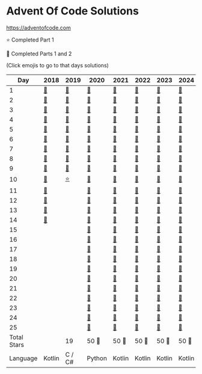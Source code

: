 # Advent Of Code Solutions

<https://adventofcode.com>

:star: Completed Part 1

:star2: Completed Parts 1 and 2

(Click emojis to go to that days solutions)

| Day         | 2018                                          | 2019                  | 2020                  | 2021                                          | 2022                                          | 2023                                          | 2024                                          |
| ----------- | --------------------------------------------- | --------------------- | --------------------- | --------------------------------------------- | --------------------------------------------- | --------------------------------------------- | --------------------------------------------- |
| 1           | [:star2:](2018/src/main/kotlin/days/Day01.kt) | [:star2:](2019/Day01) | [:star2:](2020/Day01) | [:star2:](2021/src/main/kotlin/days/Day01.kt) | [:star2:](2022/src/main/kotlin/days/Day01.kt) | [:star2:](2023/src/main/kotlin/days/Day01.kt) | [:star2:](2024/src/main/kotlin/days/Day01.kt) |
| 2           | [:star2:](2018/src/main/kotlin/days/Day02.kt) | [:star2:](2019/Day02) | [:star2:](2020/Day02) | [:star2:](2021/src/main/kotlin/days/Day02.kt) | [:star2:](2022/src/main/kotlin/days/Day02.kt) | [:star2:](2023/src/main/kotlin/days/Day02.kt) | [:star2:](2024/src/main/kotlin/days/Day02.kt) |
| 3           | [:star2:](2018/src/main/kotlin/days/Day03.kt) | [:star2:](2019/Day03) | [:star2:](2020/Day03) | [:star2:](2021/src/main/kotlin/days/Day03.kt) | [:star2:](2022/src/main/kotlin/days/Day03.kt) | [:star2:](2023/src/main/kotlin/days/Day03.kt) | [:star2:](2024/src/main/kotlin/days/Day03.kt) |
| 4           | [:star2:](2018/src/main/kotlin/days/Day04.kt) | [:star2:](2019/Day04) | [:star2:](2020/Day04) | [:star2:](2021/src/main/kotlin/days/Day04.kt) | [:star2:](2022/src/main/kotlin/days/Day04.kt) | [:star2:](2023/src/main/kotlin/days/Day04.kt) | [:star2:](2024/src/main/kotlin/days/Day04.kt) |
| 5           | [:star2:](2018/src/main/kotlin/days/Day05.kt) | [:star2:](2019/Day05) | [:star2:](2020/Day05) | [:star2:](2021/src/main/kotlin/days/Day05.kt) | [:star2:](2022/src/main/kotlin/days/Day05.kt) | [:star2:](2023/src/main/kotlin/days/Day05.kt) | [:star2:](2024/src/main/kotlin/days/Day05.kt) |
| 6           | [:star2:](2018/src/main/kotlin/days/Day06.kt) | [:star2:](2019/Day06) | [:star2:](2020/Day06) | [:star2:](2021/src/main/kotlin/days/Day06.kt) | [:star2:](2022/src/main/kotlin/days/Day06.kt) | [:star2:](2023/src/main/kotlin/days/Day06.kt) | [:star2:](2024/src/main/kotlin/days/Day06.kt) |
| 7           | [:star2:](2018/src/main/kotlin/days/Day07.kt) | [:star2:](2019/Day07) | [:star2:](2020/Day07) | [:star2:](2021/src/main/kotlin/days/Day07.kt) | [:star2:](2022/src/main/kotlin/days/Day07.kt) | [:star2:](2023/src/main/kotlin/days/Day07.kt) | [:star2:](2024/src/main/kotlin/days/Day07.kt) |
| 8           | [:star2:](2018/src/main/kotlin/days/Day08.kt) | [:star2:](2019/Day08) | [:star2:](2020/Day08) | [:star2:](2021/src/main/kotlin/days/Day08.kt) | [:star2:](2022/src/main/kotlin/days/Day08.kt) | [:star2:](2023/src/main/kotlin/days/Day08.kt) | [:star2:](2024/src/main/kotlin/days/Day08.kt) |
| 9           | [:star2:](2018/src/main/kotlin/days/Day09.kt) | [:star2:](2019/Day09) | [:star2:](2020/Day09) | [:star2:](2021/src/main/kotlin/days/Day09.kt) | [:star2:](2022/src/main/kotlin/days/Day09.kt) | [:star2:](2023/src/main/kotlin/days/Day09.kt) | [:star2:](2024/src/main/kotlin/days/Day09.kt) |
| 10          | [:star2:](2018/src/main/kotlin/days/Day10.kt) | [:star:](2019/Day10)  | [:star2:](2020/Day10) | [:star2:](2021/src/main/kotlin/days/Day10.kt) | [:star2:](2022/src/main/kotlin/days/Day10.kt) | [:star2:](2023/src/main/kotlin/days/Day10.kt) | [:star2:](2024/src/main/kotlin/days/Day10.kt) |
| 11          | [:star2:](2018/src/main/kotlin/days/Day11.kt) |                       | [:star2:](2020/Day11) | [:star2:](2021/src/main/kotlin/days/Day11.kt) | [:star2:](2022/src/main/kotlin/days/Day11.kt) | [:star2:](2023/src/main/kotlin/days/Day11.kt) | [:star2:](2024/src/main/kotlin/days/Day11.kt) |
| 12          | [:star2:](2018/src/main/kotlin/days/Day12.kt) |                       | [:star2:](2020/Day12) | [:star2:](2021/src/main/kotlin/days/Day12.kt) | [:star2:](2022/src/main/kotlin/days/Day12.kt) | [:star2:](2023/src/main/kotlin/days/Day12.kt) | [:star2:](2024/src/main/kotlin/days/Day12.kt) |
| 13          | [:star2:](2018/src/main/kotlin/days/Day13.kt) |                       | [:star2:](2020/Day13) | [:star2:](2021/src/main/kotlin/days/Day13.kt) | [:star2:](2022/src/main/kotlin/days/Day13.kt) | [:star2:](2023/src/main/kotlin/days/Day13.kt) | [:star2:](2024/src/main/kotlin/days/Day13.kt) |
| 14          | [:star2:](2018/src/main/kotlin/days/Day14.kt) |                       | [:star2:](2020/Day14) | [:star2:](2021/src/main/kotlin/days/Day14.kt) | [:star2:](2022/src/main/kotlin/days/Day14.kt) | [:star2:](2023/src/main/kotlin/days/Day14.kt) | [:star2:](2024/src/main/kotlin/days/Day14.kt) |
| 15          |                                               |                       | [:star2:](2020/Day15) | [:star2:](2021/src/main/kotlin/days/Day15.kt) | [:star2:](2022/src/main/kotlin/days/Day15.kt) | [:star2:](2023/src/main/kotlin/days/Day15.kt) | [:star2:](2024/src/main/kotlin/days/Day15.kt) |
| 16          |                                               |                       | [:star2:](2020/Day16) | [:star2:](2021/src/main/kotlin/days/Day16.kt) | [:star2:](2022/src/main/kotlin/days/Day16.kt) | [:star2:](2023/src/main/kotlin/days/Day16.kt) | [:star2:](2024/src/main/kotlin/days/Day16.kt) |
| 17          |                                               |                       | [:star2:](2020/Day17) | [:star2:](2021/src/main/kotlin/days/Day17.kt) | [:star2:](2022/src/main/kotlin/days/Day17.kt) | [:star2:](2023/src/main/kotlin/days/Day17.kt) | [:star2:](2024/src/main/kotlin/days/Day17.kt) |
| 18          |                                               |                       | [:star2:](2020/Day18) | [:star2:](2021/src/main/kotlin/days/Day18.kt) | [:star2:](2022/src/main/kotlin/days/Day18.kt) | [:star2:](2023/src/main/kotlin/days/Day18.kt) | [:star2:](2024/src/main/kotlin/days/Day18.kt) |
| 19          |                                               |                       | [:star2:](2020/Day19) | [:star2:](2021/src/main/kotlin/days/Day19.kt) | [:star2:](2022/src/main/kotlin/days/Day19.kt) | [:star2:](2023/src/main/kotlin/days/Day19.kt) | [:star2:](2024/src/main/kotlin/days/Day19.kt) |
| 20          |                                               |                       | [:star2:](2020/Day20) | [:star2:](2021/src/main/kotlin/days/Day20.kt) | [:star2:](2022/src/main/kotlin/days/Day20.kt) | [:star2:](2023/src/main/kotlin/days/Day20.kt) | [:star2:](2024/src/main/kotlin/days/Day20.kt) |
| 21          |                                               |                       | [:star2:](2020/Day21) | [:star2:](2021/src/main/kotlin/days/Day21.kt) | [:star2:](2022/src/main/kotlin/days/Day21.kt) | [:star2:](2023/src/main/kotlin/days/Day21.kt) | [:star2:](2024/src/main/kotlin/days/Day21.kt) |
| 22          |                                               |                       | [:star2:](2020/Day22) | [:star2:](2021/src/main/kotlin/days/Day22.kt) | [:star2:](2022/src/main/kotlin/days/Day22.kt) | [:star2:](2023/src/main/kotlin/days/Day22.kt) | [:star2:](2024/src/main/kotlin/days/Day22.kt) |
| 23          |                                               |                       | [:star2:](2020/Day23) | [:star2:](2021/src/main/kotlin/days/Day23.kt) | [:star2:](2022/src/main/kotlin/days/Day23.kt) | [:star2:](2023/src/main/kotlin/days/Day23.kt) | [:star2:](2024/src/main/kotlin/days/Day23.kt) |
| 24          |                                               |                       | [:star2:](2020/Day24) | [:star2:](2021/src/main/kotlin/days/Day24.kt) | [:star2:](2022/src/main/kotlin/days/Day24.kt) | [:star2:](2023/src/main/kotlin/days/Day24.kt) | [:star2:](2024/src/main/kotlin/days/Day24.kt) |
| 25          |                                               |                       | [:star2:](2020/Day25) | [:star2:](2021/src/main/kotlin/days/Day25.kt) | [:star2:](2022/src/main/kotlin/days/Day25.kt) | [:star2:](2023/src/main/kotlin/days/Day25.kt) | [:star2:](2024/src/main/kotlin/days/Day25.kt) |
| Total Stars |                                               | 19                    | 50 :tada:             | 50 :tada:                                     | 50 :tada:                                     | 50 :tada:                                     | 50 :tada:                                     |
| Language    | Kotlin                                        | C / C#                | Python                | Kotlin                                        | Kotlin                                        | Kotlin                                        | Kotlin                                        |

